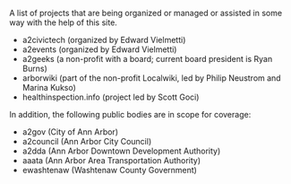 A list of projects that are being organized or managed or assisted in some way with the help of this site.

* a2civictech (organized by Edward Vielmetti)
* a2events (organized by Edward Vielmetti)
* a2geeks (a non-profit with a board; current board president is Ryan Burns)
* arborwiki (part of the non-profit Localwiki, led by Philip Neustrom and Marina Kukso)
* healthinspection.info (project led by Scott Goci)

In addition, the following public bodies are in scope for coverage:

* a2gov (City of Ann Arbor)
* a2council (Ann Arbor City Council)
* a2dda (Ann Arbor Downtown Development Authority)
* aaata (Ann Arbor Area Transportation Authority)
* ewashtenaw (Washtenaw County Government)
